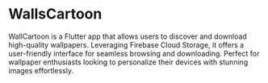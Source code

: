 # WallsCartoon
WallCartoon is a Flutter app that allows users to discover and download high-quality wallpapers. Leveraging Firebase Cloud Storage, it offers a user-friendly interface for seamless browsing and downloading. Perfect for wallpaper enthusiasts looking to personalize their devices with stunning images effortlessly.
